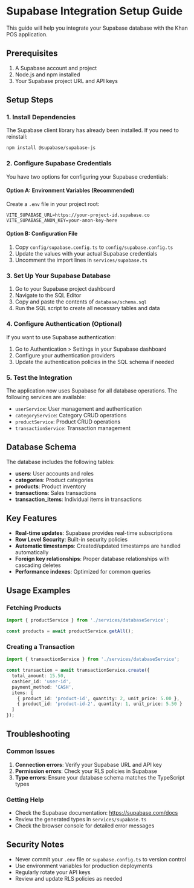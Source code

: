 # Supabase Integration Setup Guide

This guide will help you integrate your Supabase database with the Khan POS application.

## Prerequisites

1. A Supabase account and project
2. Node.js and npm installed
3. Your Supabase project URL and API keys

## Setup Steps

### 1. Install Dependencies

The Supabase client library has already been installed. If you need to reinstall:

```bash
npm install @supabase/supabase-js
```

### 2. Configure Supabase Credentials

You have two options for configuring your Supabase credentials:

#### Option A: Environment Variables (Recommended)

Create a `.env` file in your project root:

```env
VITE_SUPABASE_URL=https://your-project-id.supabase.co
VITE_SUPABASE_ANON_KEY=your-anon-key-here
```

#### Option B: Configuration File

1. Copy `config/supabase.config.ts` to `config/supabase.config.ts`
2. Update the values with your actual Supabase credentials
3. Uncomment the import lines in `services/supabase.ts`

### 3. Set Up Your Supabase Database

1. Go to your Supabase project dashboard
2. Navigate to the SQL Editor
3. Copy and paste the contents of `database/schema.sql`
4. Run the SQL script to create all necessary tables and data

### 4. Configure Authentication (Optional)

If you want to use Supabase authentication:

1. Go to Authentication > Settings in your Supabase dashboard
2. Configure your authentication providers
3. Update the authentication policies in the SQL schema if needed

### 5. Test the Integration

The application now uses Supabase for all database operations. The following services are available:

- `userService`: User management and authentication
- `categoryService`: Category CRUD operations
- `productService`: Product CRUD operations
- `transactionService`: Transaction management

## Database Schema

The database includes the following tables:

- **users**: User accounts and roles
- **categories**: Product categories
- **products**: Product inventory
- **transactions**: Sales transactions
- **transaction_items**: Individual items in transactions

## Key Features

- **Real-time updates**: Supabase provides real-time subscriptions
- **Row Level Security**: Built-in security policies
- **Automatic timestamps**: Created/updated timestamps are handled automatically
- **Foreign key relationships**: Proper database relationships with cascading deletes
- **Performance indexes**: Optimized for common queries

## Usage Examples

### Fetching Products
```typescript
import { productService } from './services/databaseService';

const products = await productService.getAll();
```

### Creating a Transaction
```typescript
import { transactionService } from './services/databaseService';

const transaction = await transactionService.create({
  total_amount: 15.50,
  cashier_id: 'user-id',
  payment_method: 'CASH',
  items: [
    { product_id: 'product-id', quantity: 2, unit_price: 5.00 },
    { product_id: 'product-id-2', quantity: 1, unit_price: 5.50 }
  ]
});
```

## Troubleshooting

### Common Issues

1. **Connection errors**: Verify your Supabase URL and API key
2. **Permission errors**: Check your RLS policies in Supabase
3. **Type errors**: Ensure your database schema matches the TypeScript types

### Getting Help

- Check the Supabase documentation: https://supabase.com/docs
- Review the generated types in `services/supabase.ts`
- Check the browser console for detailed error messages

## Security Notes

- Never commit your `.env` file or `supabase.config.ts` to version control
- Use environment variables for production deployments
- Regularly rotate your API keys
- Review and update RLS policies as needed
